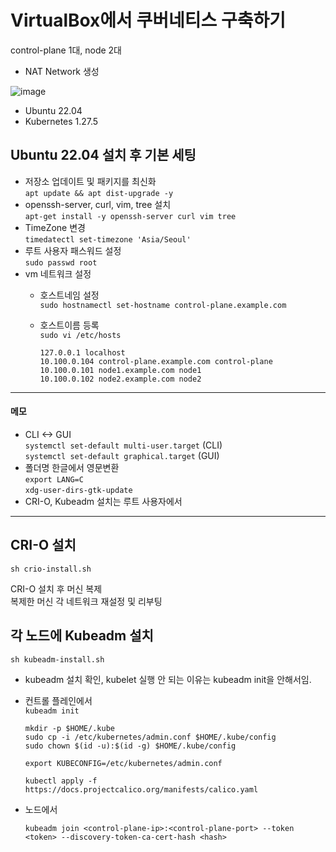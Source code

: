 # VirtualBox에서 쿠버네티스 구축하기   
control-plane 1대, node 2대
- NAT Network 생성   



![image](https://github.com/yijidev/local-k8s/assets/119959530/4040b6b0-fef9-4094-9399-11215e20b5d6)
- Ubuntu 22.04   
- Kubernetes 1.27.5


## Ubuntu 22.04 설치 후 기본 세팅   
- 저장소 업데이트 및 패키지를 최신화    
``` apt update && apt dist-upgrade -y ```   
- openssh-server, curl, vim, tree 설치   
``` apt-get install -y openssh-server curl vim tree ```   
- TimeZone 변경   
``` timedatectl set-timezone 'Asia/Seoul' ```   
- 루트 사용자 패스워드 설정   
``` sudo passwd root ```   
- vm 네트워크 설정   
  - 호스트네임 설정   
``` sudo hostnamectl set-hostname control-plane.example.com ```   
  - 호스트이름 등록   
``` sudo vi /etc/hosts ``` 


    ```
    127.0.0.1 localhost
    10.100.0.104 control-plane.example.com control-plane
    10.100.0.101 node1.example.com node1
    10.100.0.102 node2.example.com node2
    ```   
--------------------------------------   
#### 메모   
- CLI <-> GUI   
  ``` systemctl set-default multi-user.target ``` (CLI)   
  ``` systemctl set-default graphical.target ``` (GUI)   
- 폴더명 한글에서 영문변환   
  ``` export LANG=C ```   
  ``` xdg-user-dirs-gtk-update ```   
- CRI-O, Kubeadm 설치는 루트 사용자에서   
--------------------------------------

## CRI-O 설치   
``` sh crio-install.sh ```   

CRI-O 설치 후 머신 복제   
복제한 머신 각 네트워크 재설정 및 리부팅  

## 각 노드에 Kubeadm 설치   
``` sh kubeadm-install.sh ```
- kubeadm 설치 확인, kubelet 실행 안 되는 이유는 kubeadm init을 안해서임.   
- 컨트롤 플레인에서   
``` kubeadm init ```
  ``` 
  mkdir -p $HOME/.kube
  sudo cp -i /etc/kubernetes/admin.conf $HOME/.kube/config
  sudo chown $(id -u):$(id -g) $HOME/.kube/config
  ```   
  ``` 
  export KUBECONFIG=/etc/kubernetes/admin.conf
  ```   
  ```
  kubectl apply -f https://docs.projectcalico.org/manifests/calico.yaml
  ```   

- 노드에서
  ```
  kubeadm join <control-plane-ip>:<control-plane-port> --token <token> --discovery-token-ca-cert-hash <hash>
  ```

